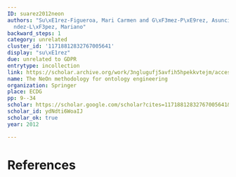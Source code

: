 ```yaml
---
ID: suarez2012neon
authors: "Su\xE1rez-Figueroa, Mari Carmen and G\xF3mez-P\xE9rez, Asunci\xF3n and Fern\xE1\
  ndez-L\xF3pez, Mariano"
backward_steps: 1
category: unrelated
cluster_id: '11718812832767005641'
display: "su\xE1rez"
due: unrelated to GDPR
entrytype: incollection
link: https://scholar.archive.org/work/3nglugufj5avfih5hpekkvtejm/access/wayback/https://www.springer.com/cda/content/document/cda_downloaddocument/9783642247934-c1.pdf?SGWID=0-0-45-1320441-p174265158
name: The NeOn methodology for ontology engineering
organization: Springer
place: ECDG
pp: 9--34
scholar: https://scholar.google.com/scholar?cites=11718812832767005641&as_sdt=2005&sciodt=0,5&hl=en
scholar_id: ydNdti6WoaIJ
scholar_ok: true
year: 2012

---
```


# References

